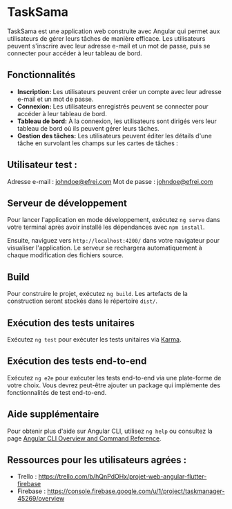 # TaskSama

TaskSama est une application web construite avec Angular qui permet aux utilisateurs de gérer leurs tâches de manière efficace.
Les utilisateurs peuvent s'inscrire avec leur adresse e-mail et un mot de passe, puis se connecter pour accéder à leur tableau de bord.

## Fonctionnalités

- **Inscription:** Les utilisateurs peuvent créer un compte avec leur adresse e-mail et un mot de passe.
- **Connexion:** Les utilisateurs enregistrés peuvent se connecter pour accéder à leur tableau de bord.
- **Tableau de bord:** À la connexion, les utilisateurs sont dirigés vers leur tableau de bord où ils peuvent gérer leurs tâches.
- **Gestion des tâches:** Les utilisateurs peuvent éditer les détails d'une tâche en survolant les champs sur les cartes de tâches :

## Utilisateur test :
Adresse e-mail : johndoe@efrei.com
Mot de passe : johndoe@efrei.com

## Serveur de développement

Pour lancer l'application en mode développement, exécutez `ng serve` dans votre terminal après avoir installé les dépendances avec `npm install`. 

Ensuite, naviguez vers `http://localhost:4200/` dans votre navigateur pour visualiser l'application. Le serveur se rechargera automatiquement à chaque modification des fichiers source.

## Build

Pour construire le projet, exécutez `ng build`. Les artefacts de la construction seront stockés dans le répertoire `dist/`.

## Exécution des tests unitaires

Exécutez `ng test` pour exécuter les tests unitaires via [Karma](https://karma-runner.github.io).

## Exécution des tests end-to-end

Exécutez `ng e2e` pour exécuter les tests end-to-end via une plate-forme de votre choix. Vous devrez peut-être ajouter un package qui implémente des fonctionnalités de test end-to-end.

## Aide supplémentaire

Pour obtenir plus d'aide sur Angular CLI, utilisez `ng help` ou consultez la page [Angular CLI Overview and Command Reference](https://angular.io/cli).

## Ressources pour les utilisateurs agrées :
- Trello : https://trello.com/b/hQnPdOHx/projet-web-angular-flutter-firebase
- Firebase : https://console.firebase.google.com/u/1/project/taskmanager-45269/overview
